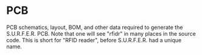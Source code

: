 # PCB
PCB schematics, layout, BOM, and other data required to generate the S.U.R.F.E.R. PCB.
Note that one will see "rfidr" in many places in the source code. This is short
for "RFID reader", before S.U.R.F.E.R. had a unique name.
